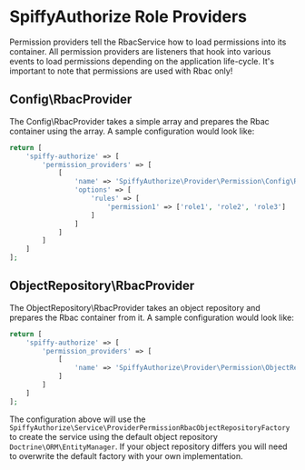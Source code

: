 # SpiffyAuthorize Role Providers

Permission providers tell the RbacService how to load permissions into its container. All permission providers are
listeners that hook into various events to load permissions depending on the application life-cycle. It's important
to note that permissions are used with Rbac only!

## Config\RbacProvider

The Config\RbacProvider takes a simple array and prepares the Rbac container using the array. A sample configuration
would look like:

```php
return [
    'spiffy-authorize' => [
        'permission_providers' => [
            [
                'name' => 'SpiffyAuthorize\Provider\Permission\Config\RbacProvider',
                'options' => [
                    'rules' => [
                        'permission1' => ['role1', 'role2', 'role3']
                    ]
                ]
            ]
        ]
    ]
];
```

## ObjectRepository\RbacProvider

The ObjectRepository\RbacProvider takes an object repository and prepares the Rbac container from it. A sample
configuration would look like:

```php
return [
    'spiffy-authorize' => [
        'permission_providers' => [
            [
                'name' => 'SpiffyAuthorize\Provider\Permission\ObjectRepository\RbacProvider'
            ]
        ]
    ]
];
```

The configuration above will use the `SpiffyAuthorize\Service\ProviderPermissionRbacObjectRepositoryFactory` to create
the service using the default object repository `Doctrine\ORM\EntityManager`. If your object repository differs you will
need to overwrite the default factory with your own implementation.